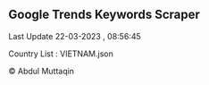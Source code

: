 

## Google Trends Keywords Scraper 
 
Last Update 22-03-2023 , 08:56:45

Country List :
VIETNAM.json



© Abdul Muttaqin 
